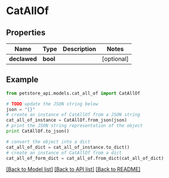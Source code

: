 # CatAllOf


## Properties
Name | Type | Description | Notes
------------ | ------------- | ------------- | -------------
**declawed** | **bool** |  | [optional] 

## Example

```python
from petstore_api.models.cat_all_of import CatAllOf

# TODO update the JSON string below
json = "{}"
# create an instance of CatAllOf from a JSON string
cat_all_of_instance = CatAllOf.from_json(json)
# print the JSON string representation of the object
print CatAllOf.to_json()

# convert the object into a dict
cat_all_of_dict = cat_all_of_instance.to_dict()
# create an instance of CatAllOf from a dict
cat_all_of_form_dict = cat_all_of.from_dict(cat_all_of_dict)
```
[[Back to Model list]](../README.md#documentation-for-models) [[Back to API list]](../README.md#documentation-for-api-endpoints) [[Back to README]](../README.md)


